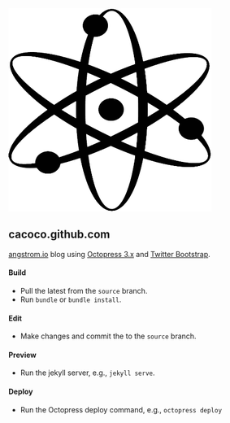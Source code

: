<img alt="angstrom.io" src="favicon.ico" width="400" height="400">

## cacoco.github.com

[angstrom.io](https://angstrom.io) blog using [Octopress 3.x](https://github.com/octopress/octopress) and [Twitter Bootstrap](http://twitter.github.com/bootstrap).

#### Build
* Pull the latest from the `source` branch.
* Run `bundle` or `bundle install`.

#### Edit
* Make changes and commit the to the `source` branch.

#### Preview
* Run the jekyll server, e.g., `jekyll serve`.

#### Deploy
* Run the Octopress deploy command, e.g., `octopress deploy`
